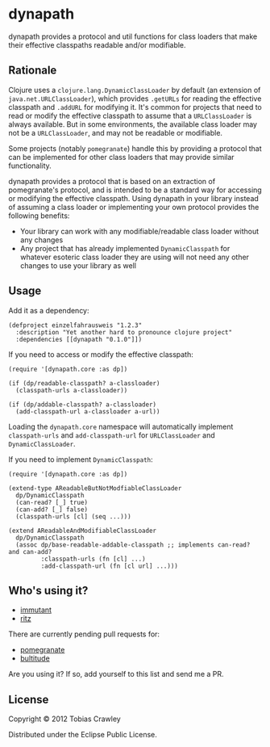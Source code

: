 # dynapath

dynapath provides a protocol and util functions for class loaders that
make their effective classpaths readable and/or modifiable.

## Rationale 

Clojure uses a `clojure.lang.DynamicClassLoader` by default (an
extension of `java.net.URLClassLoader`), which provides `.getURLs` for
reading the effective classpath and `.addURL` for modifying it. It's
common for projects that need to read or modify the effective
classpath to assume that a `URLClassLoader` is always available. But
in some environments, the available class loader may not be a
`URLClassLoader`, and may not be readable or modifiable.

Some projects (notably `pomegranate`) handle this by providing a
protocol that can be implemented for other class loaders that may
provide similar functionality.

dynapath provides a protocol that is based on an extraction of
pomegranate's protocol, and is intended to be a standard way for
accessing or modifying the effective classpath. Using dynapath in your
library instead of assuming a class loader or implementing your own
protocol provides the following benefits:

* Your library can work with any modifiable/readable class loader
  without any changes
* Any project that has already implemented `DynamicClasspath` for
  whatever esoteric class loader they are using will not need any
  other changes to use your library as well

## Usage

Add it as a dependency:

    (defproject einzelfahrausweis "1.2.3"
      :description "Yet another hard to pronounce clojure project"
      :dependencies [[dynapath "0.1.0"]])
    
If you need to access or modify the effective classpath:

    (require '[dynapath.core :as dp])
    
    (if (dp/readable-classpath? a-classloader)
      (classpath-urls a-classloader))
      
    (if (dp/addable-classpath? a-classloader)
      (add-classpath-url a-classloader a-url))  
      
Loading the `dynapath.core` namespace will automatically implement 
`classpath-urls` and `add-classpath-url` for `URLClassLoader` and 
`DynamicClassLoader`.

If you need to implement `DynamicClasspath`:

    (require '[dynapath.core :as dp])
    
    (extend-type AReadableButNotModfiableClassLoader
      dp/DynamicClasspath
      (can-read? [_] true)
      (can-add? [_] false)
      (classpath-urls [cl] (seq ...)))

    (extend AReadableAndModifiableClassLoader
      dp/DynamicClasspath
      (assoc dp/base-readable-addable-classpath ;; implements can-read? and can-add?
             :classpath-urls (fn [cl] ...)
             :add-classpath-url (fn [cl url] ...)))
             
## Who's using it?

* [immutant](https://github.com/immutant/immutant)
* [ritz](https://github.com/pallet/ritz)

There are currently pending pull requests for:

* [pomegranate](https://github.com/cemerick/pomegranate)
* [bultitude](https://github.com/Raynes/bultitude)

Are you using it? If so, add yourself to this list and send me a PR.

## License

Copyright © 2012 Tobias Crawley

Distributed under the Eclipse Public License.
